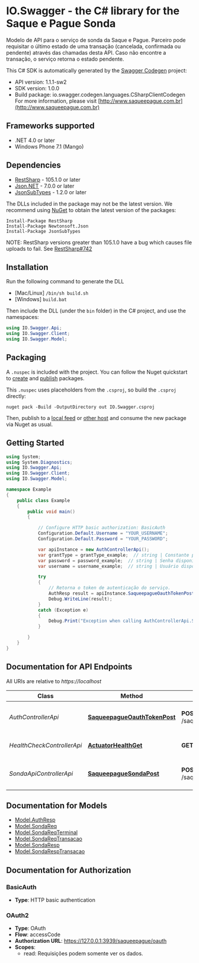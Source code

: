# IO.Swagger - the C# library for the Saque e Pague Sonda

Modelo de API para o serviço de sonda da Saque e Pague. Parceiro pode requisitar o último estado de uma transação (cancelada, confirmada ou pendente) através das chamadas desta API. Caso não encontre a transação, o serviço retorna o estado pendente.

This C# SDK is automatically generated by the [Swagger Codegen](https://github.com/swagger-api/swagger-codegen) project:

- API version: 1.1.1-sw2
- SDK version: 1.0.0
- Build package: io.swagger.codegen.languages.CSharpClientCodegen
    For more information, please visit [http://www.saqueepague.com.br](http://www.saqueepague.com.br)

<a name="frameworks-supported"></a>
## Frameworks supported
- .NET 4.0 or later
- Windows Phone 7.1 (Mango)

<a name="dependencies"></a>
## Dependencies
- [RestSharp](https://www.nuget.org/packages/RestSharp) - 105.1.0 or later
- [Json.NET](https://www.nuget.org/packages/Newtonsoft.Json/) - 7.0.0 or later
- [JsonSubTypes](https://www.nuget.org/packages/JsonSubTypes/) - 1.2.0 or later

The DLLs included in the package may not be the latest version. We recommend using [NuGet](https://docs.nuget.org/consume/installing-nuget) to obtain the latest version of the packages:
```
Install-Package RestSharp
Install-Package Newtonsoft.Json
Install-Package JsonSubTypes
```

NOTE: RestSharp versions greater than 105.1.0 have a bug which causes file uploads to fail. See [RestSharp#742](https://github.com/restsharp/RestSharp/issues/742)

<a name="installation"></a>
## Installation
Run the following command to generate the DLL
- [Mac/Linux] `/bin/sh build.sh`
- [Windows] `build.bat`

Then include the DLL (under the `bin` folder) in the C# project, and use the namespaces:
```csharp
using IO.Swagger.Api;
using IO.Swagger.Client;
using IO.Swagger.Model;
```
<a name="packaging"></a>
## Packaging

A `.nuspec` is included with the project. You can follow the Nuget quickstart to [create](https://docs.microsoft.com/en-us/nuget/quickstart/create-and-publish-a-package#create-the-package) and [publish](https://docs.microsoft.com/en-us/nuget/quickstart/create-and-publish-a-package#publish-the-package) packages.

This `.nuspec` uses placeholders from the `.csproj`, so build the `.csproj` directly:

```
nuget pack -Build -OutputDirectory out IO.Swagger.csproj
```

Then, publish to a [local feed](https://docs.microsoft.com/en-us/nuget/hosting-packages/local-feeds) or [other host](https://docs.microsoft.com/en-us/nuget/hosting-packages/overview) and consume the new package via Nuget as usual.

<a name="getting-started"></a>
## Getting Started

```csharp
using System;
using System.Diagnostics;
using IO.Swagger.Api;
using IO.Swagger.Client;
using IO.Swagger.Model;

namespace Example
{
    public class Example
    {
        public void main()
        {

            // Configure HTTP basic authorization: BasicAuth
            Configuration.Default.Username = "YOUR_USERNAME";
            Configuration.Default.Password = "YOUR_PASSWORD";

            var apiInstance = new AuthControllerApi();
            var grantType = grantType_example;  // string | Constante passada para este tipo de autenticação: password.
            var password = password_example;  // string | Senha disponibilizada pela SEP.
            var username = username_example;  // string | Usuário disponibilizado pela SEP.

            try
            {
                // Retorna o token de autenticação do serviço.
                AuthResp result = apiInstance.SaqueepagueOauthTokenPost(grantType, password, username);
                Debug.WriteLine(result);
            }
            catch (Exception e)
            {
                Debug.Print("Exception when calling AuthControllerApi.SaqueepagueOauthTokenPost: " + e.Message );
            }

        }
    }
}
```

<a name="documentation-for-api-endpoints"></a>
## Documentation for API Endpoints

All URIs are relative to *https://localhost*

Class | Method | HTTP request | Description
------------ | ------------- | ------------- | -------------
*AuthControllerApi* | [**SaqueepagueOauthTokenPost**](docs/AuthControllerApi.md#saqueepagueoauthtokenpost) | **POST** /saqueepague/oauth/token | Retorna o token de autenticação do serviço.
*HealthCheckControllerApi* | [**ActuatorHealthGet**](docs/HealthCheckControllerApi.md#actuatorhealthget) | **GET** /actuator/health | Retorna o estado do serviço.
*SondaApiControllerApi* | [**SaqueepagueSondaPost**](docs/SondaApiControllerApi.md#saqueepaguesondapost) | **POST** /saqueepague/sonda | Retorna o estado de uma transação.


<a name="documentation-for-models"></a>
## Documentation for Models

 - [Model.AuthResp](docs/AuthResp.md)
 - [Model.SondaReq](docs/SondaReq.md)
 - [Model.SondaReqTerminal](docs/SondaReqTerminal.md)
 - [Model.SondaReqTransacao](docs/SondaReqTransacao.md)
 - [Model.SondaResp](docs/SondaResp.md)
 - [Model.SondaRespTransacao](docs/SondaRespTransacao.md)


<a name="documentation-for-authorization"></a>
## Documentation for Authorization

<a name="BasicAuth"></a>
### BasicAuth

- **Type**: HTTP basic authentication

<a name="OAuth2"></a>
### OAuth2

- **Type**: OAuth
- **Flow**: accessCode
- **Authorization URL**: https://127.0.0.1:3939/saqueepague/oauth
- **Scopes**: 
  - read: Requisições podem somente ver os dados.

